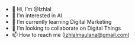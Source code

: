 - 👋 Hi, I’m @Izhlal
- 👀 I’m interested in AI
- 🌱 I’m currently learning Digital Marketing
- 💞️ I’m looking to collaborate on Digital Things
- 📫 How to reach me (Izhlalmaulana@gmail.com)

<!---
Izhlal/Izhlal is a ✨ special ✨ repository because its `README.md` (this file) appears on your GitHub profile.
You can click the Preview link to take a look at your changes.
--->
